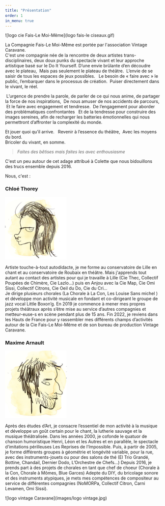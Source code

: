 ```yaml
---
title: "Présentation"
order: 1
in_menu: true
---
```

![logo cie Fais-Le Moi-Même](logo fais-le ciseaux.gif)  

La Compagnie Fais-Le Moi-Même est portée par l'association Vintage Caravane.  
C'est une compagnie née de la rencontre de deux artistes trans-disciplinaires, deux doux punks du spectacle vivant et leur approche artistique basé sur le Do It Yourself.
D’une envie brûlante d’en découdre avec le plateau, 
Mais pas seulement le plateau de théâtre. 
L’envie de se saisir de tous les espaces de jeux possibles.  
Le besoin de « faire avec » le public, l’embarquer dans le processus de création.  Puiser directement dans le vivant, le réel. 

 L’urgence de prendre la parole, de parler de ce qui nous anime, de partager la force de nos inspirations, 
De nous amuser de nos accidents de parcours, 
 Et le faire avec engagement et tendresse. 
De l’engagement pour aborder des problématiques confrontantes  
Et de la tendresse pour construire des images sereines, afin de recharger les batteries émotionnelles qui nous permettront d’affronter la complexité du monde.

Et jouer quoi qu’il arrive.  
Revenir à l’essence du théâtre, 
Avec les moyens du bord.   
Bricoler du vivant, en somme.


>*Faites des bêtises mais faites les avec enthousiasme*

C'est un peu autour de cet adage attribué à Colette que nous bidouillons des trucs ensemble depuis 2016.

Nous, c'est : 

### Chloé Thorey

<img src="images/dessin chloe.png" width="200" />


Artiste touche-à-tout autodidacte, je me forme au conservatoire de Lille en chant et au conservatoire de Roubaix en théâtre. Mais j'apprends tout autant au contact des artistes pour qui je travaille à Lille (Cie Thec, Collectif Poupées de Chimère, Cie Lazlo...) puis en Anjou avec la Cie Map, Cie Omi Sissi, Collectif Citrons, Cie Oeil du Do, Cie du Cri…  
Je dirige plusieurs chorales (La Chorale à La Con, Les Louise Sans michel ) et développe mon activité musicale en fondant et co-dirigeant le groupe de jazz vocal Little Boxon’g. 
En 2019 je commence à mener mes propres projets théâtraux après s’être mise au service d’autres compagnies et metteur-euse-s en scène pendant plus de 15 ans. Fin 2022, je reviens dans les Hauts de France pour y rassembler mes différents champs d’activités autour de la Cie Fais-Le Moi-Même et de son bureau de production Vintage Caravane.




### Maxime Arnault

<img src="images/dessin maxime.png" width="200">

Après des études d’Art, je consacre l’essentiel de mon activité à la musique et développe un goût certain pour le chant, la lutherie sauvage et la musique théâtralisée. Dans les années 2000, je cofonde le quatuor de chanson humoristique Henri, Léon et les Autres et en parallèle, le spectacle d’imitations périlleuses Les Reprises de l’Impossible. Puis, à partir de 2005, je forme différents groupes à géométrie et longévité variable, pour la rue, avec des instruments-jouets ou pour des salons de thé (El Trio Grandé, Bottine, Chandail, Dernier Dodo, L’Orchestre de Chefs...)
Depuis 2016, je prends part à des projets de chorales en tant que chef de choeur (Chorale à la Con, Chorale à Mômes, Blue Garces) Adepte du DIY, du bricolage sonore et des instruments atypiques, je mets mes compétences de compositeur au service de différentes compagnies (NoMORPa, Collectif Citron, Carni Levamen, Omi Sissi).   

![logo vintage Caravane](images/logo vintage.jpg) 